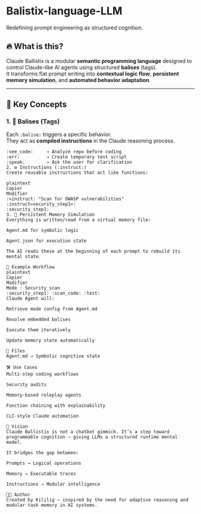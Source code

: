 # Balistix-language-LLM
Redefining prompt engineering as structured cognition.

## 🔥 What is this?

Claude Ballistix is a modular **semantic programming language** designed to control Claude-like AI agents using structured **balises** (tags).  
It transforms flat prompt writing into **contextual logic flow**, **persistent memory simulation**, and **automated behavior adaptation**.

---

## 🧩 Key Concepts

### 1. 🔖 Balises (Tags)
Each `:balise:` triggers a specific behavior.  
They act as **compiled instructions** in the Claude reasoning process.


```plaintext
:see_code:     → Analyze repo before coding
:err:          → Create temporary test script
:speak:        → Ask the user for clarification
2. ⚙️ Instructions (:instruct:)
Create reusable instructions that act like functions:

plaintext
Copier
Modifier
:<instruct: "Scan for OWASP vulnerabilities" :instruct=security_step1>:
:security_step1:
3. 💾 Persistent Memory Simulation
Everything is written/read from a virtual memory file:

Agent.md for symbolic logic

Agent.json for execution state

The AI reads these at the beginning of each prompt to rebuild its mental state.

🧠 Example Workflow
plaintext
Copier
Modifier
Mode : Security_scan
:security_step1: :scan_code: :test:
Claude Agent will:

Retrieve mode config from Agent.md

Resolve embedded balises

Execute them iteratively

Update memory state automatically

📁 Files
Agent.md → Symbolic cognitive state

🛠 Use Cases
Multi-step coding workflows

Security audits

Memory-based roleplay agents

Function chaining with explainability

CLI-style Claude automation

🚀 Vision
Claude Ballistix is not a chatbot gimmick. It’s a step toward programmable cognition — giving LLMs a structured runtime mental model.

It bridges the gap between:

Prompts → Logical operations

Memory → Executable traces

Instructions → Modular intelligence

🧑‍💻 Author
Created by Kililig – inspired by the need for adaptive reasoning and modular task memory in AI systems.

